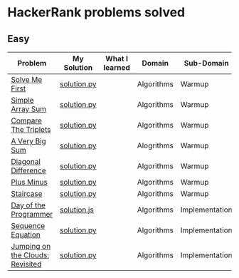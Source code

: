 # HackerRank problems solved

## Easy

| Problem                                                 | My Solution                        | What I learned | Domain     | Sub-Domain     | Date Solved |
| ------------------------------------------------------- | ---------------------------------- | -------------- | ---------- | -------------- | ----------- |
| [Solve Me First][1]                                     | [solution.py][2]                   |                | Algorithms | Warmup         | 08/28/2019  |
| [Simple Array Sum][4]                                   | [solution.py][5]                   |                | Algorithms | Warmup         | 08/28/2019  |
| [Compare The Triplets][7]                               | [solution.py][8]                   |                | Algorithms | Warmup         | 08/28/2019  |
| [A Very Big Sum][10]                                    | [solution.py][11]                  |                | Alogrithms | Warmup         | 08/29/2019  |
| [Diagonal Difference][14]                               | [solution.py][15]                  |                | Algorithms | Warmup         | 08/30/2019  |
| [Plus Minus][17]                                        | [solution.py][18]                  |                | Algorithms | Warmup         | 08/31/2019  |
| [Staircase][20]                                         | [solution.py][21]                  |                | Algorithms | Warmup         | 08/31/2019  |
| [Day of the Programmer][dayoftheprogrammer1]            | [solution.js][dayoftheprogrammer2] |                | Algorithms | Implementation | 01/08/2020  |
| [Sequence Equation][sequenceequation1]                  | [solution.py][sequenceequation2]   |                | Algorithms | Implementation | 01/31/2020  |
| [Jumping on the Clouds: Revisited][jumpingontheclouds1] | [solution.py][jumpingontheclouds2] |                | Algorithms | Implementation | 02/01/2020  |

[1]: https://www.hackerrank.com/challenges/solve-me-first/problem
[2]: ./Easy/SolveMeFirst/solution.py
[4]: https://www.hackerrank.com/challenges/simple-array-sum/problem
[5]: ./Easy/SimpleArraySum/solution.py
[7]: https://www.hackerrank.com/challenges/compare-the-triplets/problem
[8]: ./Easy/CompareTheTriplets/solution.py
[10]: https://www.hackerrank.com/challenges/a-very-big-sum/problem
[11]: ./Easy/AVeryBigSum/solution.py
[14]: https://www.hackerrank.com/challenges/diagonal-difference/problem
[15]: ./Easy/DiagonalDifference/solution.py
[17]: https://www.hackerrank.com/challenges/plus-minus/problem
[18]: ./Easy/PlusMinus/solution.py
[20]: https://www.hackerrank.com/challenges/staircase/problem
[21]: ./Easy/Staircase/solution.py
[dayoftheprogrammer1]: https://www.hackerrank.com/challenges/day-of-the-programmer/problem
[dayoftheprogrammer2]: ./Easy/DayOfTheProgrammer/solution.js
[sequenceequation1]: https://www.hackerrank.com/challenges/permutation-equation/problem
[sequenceequation2]: ./Easy/SequenceEquation/solution.py
[jumpingontheclouds1]: https://www.hackerrank.com/challenges/jumping-on-the-clouds-revisited/problem
[jumpingontheclouds2]: /Easy/JumpingOnTheCloudsRevisited/solution.py
